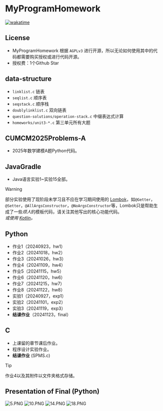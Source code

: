 # MyProgramHomework

[![wakatime](https://wakatime.com/badge/github/aquamarine5/MyProgramHomework.svg)](https://wakatime.com/badge/github/aquamarine5/MyProgramHomework)

## License

- MyProgramHomework 根据 `AGPLv3` 进行开源，所以无论如何使用其中的代码都需要购买授权或进行代码开源。
- 授权费：1个Github Star

## data-structure

- `linklist.c` 链表
- `seqlist.c` 顺序表
- `seqstack.c` 顺序栈
- `doublylinklist.c` 双向链表
- `question-solutions/operation-stack.c` 中缀表达式计算
- `homeworks/unit3-*.c` 第三单元所有大题

## CUMCM2025Problems-A

- 2025年数学建模A题Python代码。

## JavaGradle

- Java语言实验1~实验15全部。

> [!WARNING]
> 部分实验使用了现阶段未学习且不应在学习期间使用的 [Lombok](https://projectlombok.org/)，如`@Getter`，`@Setter`，`@AllArgsConstructor`，`@NoArgsConstructor`等，Lombok只是帮助生成了一些*烦人*的模板代码，请关注其他写出的核心功能代码。  
> *或使用 [Kotlin](https://kotlinlang.org/)。*

## Python

- 作业1（20240923，hw1）
- 作业2（20241018，hw2）
- 作业3（20241026，hw3）
- 作业4（20241109，hw4）
- 作业5（20241115，hw5）
- 作业6（20241120，hw6）
- 作业7（20241215，hw7）
- 作业8（20241122，hw8）
- 实验1（20240927，exp1）
- 实验2（20241101，exp2）
- 实验3（20241119，exp3）
- **结课作业**（20241123，final）

## C

- 上课留的章节课后作业。
- 程序设计实验作业。
- **结课作业** (SPMS.c)

> [!TIP]
> 作业4以及其附件以文件夹格式存储。

## Presentation of Final (Python)

![5.PNG](https://s2.loli.net/2024/12/15/3ztZXa1nOMrkLdW.png)
![10.PNG](https://s2.loli.net/2024/12/15/YNhjACnZVuPemOz.png)
![14.PNG](https://s2.loli.net/2024/12/15/W7VxhZmyGTUi2IA.png)
![18.PNG](https://s2.loli.net/2024/12/15/HnLuGt97E6yZXUP.png)
